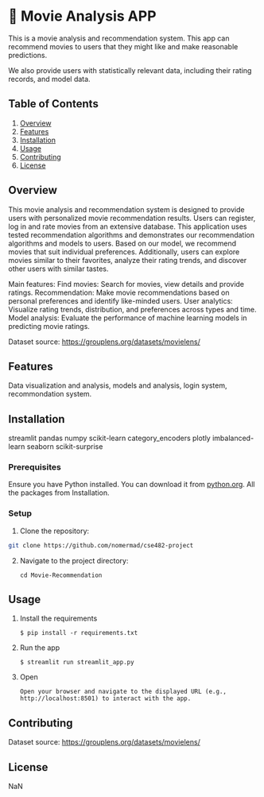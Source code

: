 # 🎈 Movie Analysis APP

This is a movie analysis and recommendation system. This app can recommend movies to users that they might like and make reasonable predictions.

We also provide users with statistically relevant data, including their rating records, and model data.

## Table of Contents
1. [Overview](#overview)
2. [Features](#features)
3. [Installation](#installation)
4. [Usage](#usage)
5. [Contributing](#contributing)
6. [License](#license)

## Overview

This movie analysis and recommendation system is designed to provide users with personalized movie recommendation results. Users can register, log in and rate movies from an extensive database. This application uses tested recommendation algorithms and demonstrates our recommendation algorithms and models to users. Based on our model, we recommend movies that suit individual preferences. Additionally, users can explore movies similar to their favorites, analyze their rating trends, and discover other users with similar tastes.

Main features:
Find movies: Search for movies, view details and provide ratings.
Recommendation: Make movie recommendations based on personal preferences and identify like-minded users.
User analytics: Visualize rating trends, distribution, and preferences across types and time.
Model analysis: Evaluate the performance of machine learning models in predicting movie ratings.

Dataset source:
https://grouplens.org/datasets/movielens/

## Features

Data visualization and analysis, models and analysis, login system, recommondation system.

## Installation

streamlit
pandas
numpy
scikit-learn
category_encoders
plotly
imbalanced-learn
seaborn
scikit-surprise

### Prerequisites

Ensure you have Python installed. You can download it from [python.org](https://www.python.org).
All the packages from Installation.

### Setup

1. Clone the repository:

```bash
git clone https://github.com/nomermad/cse482-project
```

2. Navigate to the project directory:

   ```
   cd Movie-Recommendation
   ```

## Usage

1. Install the requirements

   ```
   $ pip install -r requirements.txt
   ```

2. Run the app

   ```
   $ streamlit run streamlit_app.py
   ```

3. Open

   ```
   Open your browser and navigate to the displayed URL (e.g., http://localhost:8501) to interact with the app.
   ```

## Contributing

Dataset source:
https://grouplens.org/datasets/movielens/

## License

NaN
